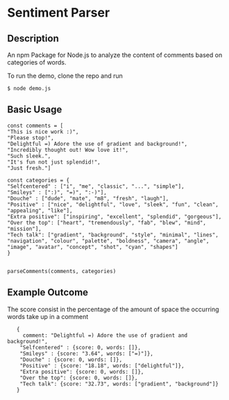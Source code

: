 # Sentiment Parser

## Description
An npm Package for Node.js to analyze the content of comments based on categories of words.

To run the demo, clone the repo and run

    $ node demo.js 
    

## Basic Usage 

    
    
    const comments = [
    "This is nice work :)",
    "Please stop!",
    "Delightful =) Adore the use of gradient and background!",
    "Incredibly thought out! Wow love it!",
    "Such sleek.",
    "It's fun not just splendid!",
    "Just fresh."]
    
    const categories = {
    "Selfcentered" : ["i", "me", "classic", "...", "simple"],
    "Smileys" : [":)", "=)", ":-)"],
    "Douche" : ["dude", "mate", "m8", "fresh", "laugh"],
    "Positive" : ["nice", "delightful", "love", "sleek", "fun", "clean", "appealing", "like"],
    "Extra positive": ["inspiring", "excellent", "splendid", "gorgeous"],
    "Over the top": ["heart", "tremendously", "fab", "blew", "mind", "mission"],
    "Tech talk": ["gradient", "background", "style", "minimal", "lines", "navigation", "colour", "palette", "boldness", "camera", "angle", "image", "avatar", "concept", "shot", "cyan", "shapes"]
    }
    
    
    parseComments(comments, categories)
    
    
 ## Example Outcome
 The score consist in the percentage of the amount of space the occurring words take up in a comment
 
       {
         comment: "Delightful =) Adore the use of gradient and background!",
        "Selfcentered" : {score: 0, words: []},
        "Smileys" : {score: "3.64", words: ["=)"]},
        "Douche" : {score: 0, words: []},
        "Positive" : {score: "18.18", words: ["delightful"]},
        "Extra positive": {score: 0, words: []},
        "Over the top": {score: 0, words: []},
        "Tech talk": {score: "32.73", words: ["gradient", "background"]}  
       }
